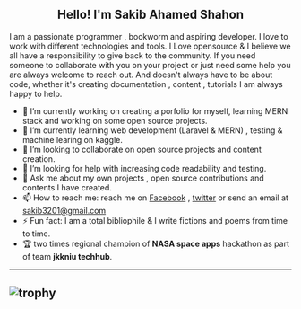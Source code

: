 <h2 align="center"> Hello! I'm Sakib Ahamed Shahon</h2>

I am a passionate programmer , bookworm and aspiring developer. I love to work with different technologies and tools. I Love opensource & I believe we all have a responsibility to give back to the community. If you need someone to collaborate with you on your project or just need some help you are always welcome to reach out. And doesn't always have to be about code, whether it's creating documentation , content , tutorials I am always happy to help. 

- 🔭 I’m currently working on creating a porfolio for myself, learning MERN stack and working on some open source projects.
- 🌱 I’m currently learning web development (Laravel & MERN) , testing & machine learing on kaggle.
- 👯 I’m looking to collaborate on open source projects and content creation.
- 🤔 I’m looking for help with increasing code readability and testing. 
- 💬 Ask me about my own projects , open source contributions and contents I have created.
- 📫 How to reach me: reach me on [Facebook](https://www.facebook.com/sakib.shahon) , [twitter](https://twitter.com/SakibShahon) or send an email at sakib3201@gmail.com 
- ⚡ Fun fact: I am a total bibliophile & I write fictions and poems from time to time.
- 🏆 two times regional champion of **NASA space apps** hackathon as part of team **jkkniu techhub**. 

---
![trophy](https://github-profile-trophy.vercel.app/?username=sakib3201&theme=dracula)
---
